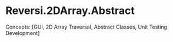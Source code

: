 # Reversi.2DArray.Abstract
Concepts: [GUI, 2D Array Traversal, Abstract Classes, Unit Testing Development]
